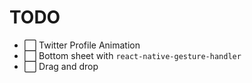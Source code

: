 # TODO

- ⬜️ Twitter Profile Animation
- ⬜️ Bottom sheet with `react-native-gesture-handler`
- ⬜️ Drag and drop